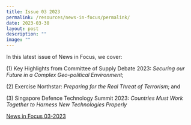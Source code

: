 ```yaml
---
title: Issue 03 2023
permalink: /resources/news-in-focus/permalink/
date: 2023-03-30
layout: post
description: ""
image: ""
---
```

In this latest issue of News in Focus, we cover: 

(1) Key Highlights from Committee of Supply Debate 2023: *Securing our Future in a Complex Geo-political Environment*;

(2) Exercise Northstar: *Preparing for the Real Threat of Terrorism*; and

(3) Singapore Defence Technology Summit 2023: *Countries Must Work Together to Harness New Technologies Properly*

[News in Focus 03-2023](/files/news-in-focus/2023/News%20In%20Focus%20-%200223.pdf)